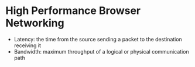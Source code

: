 # High Performance Browser Networking

- Latency: the time from the source sending a packet to the destination receiving it
- Bandwidth: maximum throughput of a logical or physical communication path
